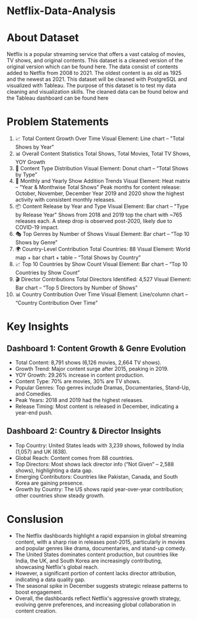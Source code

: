 # Netflix-Data-Analysis
# About Dataset 

Netflix is a popular streaming service that offers a vast catalog of movies, TV shows, and original contents. 
This dataset is a cleaned version of the original version which can be found here. 
The data consist of contents added to Netflix from 2008 to 2021. The oldest content is as old as 1925 and the newest as 2021. 
This dataset will be cleaned with PostgreSQL and visualized with Tableau. 
The purpose of this dataset is to test my data cleaning and visualization skills. 
The cleaned data can be found below and the Tableau dashboard can be found here 

# Problem Statements
1. 📈 Total Content Growth Over Time
Visual Element: Line chart – "Total Shows by Year"
2. 📊 Overall Content Statistics
Total Shows, Total Movies, Total TV Shows, YOY Growth
3. 🔄 Content Type Distribution
Visual Element: Donut chart – “Total Shows by Type”
4. 📅 Monthly and Yearly Show Addition Trends
Visual Element: Heat matrix – “Year & Monthwise Total Shows”
Peak months for content release: October, November, December
Year 2019 and 2020 show the highest activity with consistent monthly releases.
5. 📦 Content Release by Year and Type
Visual Element: Bar chart – "Type by Release Year"
Shows from 2018 and 2019 top the chart with ~765 releases each.
A steep drop is observed post-2020, likely due to COVID-19 impact.
6. 🎭 Top Genres by Number of Shows
Visual Element: Bar chart – “Top 10 Shows by Genre”
7. 🌍 Country-Level Contribution
Total Countries: 88
Visual Element: World map + bar chart + table – “Total Shows by Country”
8. 📈 Top 10 Countries by Show Count
Visual Element: Bar chart – “Top 10 Countries by Show Count”
9. 🎬 Director Contributions
Total Directors Identified: 4,527
Visual Element: Bar chart – “Top 5 Directors by Number of Shows”
10. 📊 Country Contribution Over Time
Visual Element: Line/column chart – “Country Contribution Over Time”

# Key Insights

## Dashboard 1: Content Growth & Genre Evolution
- Total Content: 8,791 shows (6,126 movies, 2,664 TV shows).
- Growth Trend: Major content surge after 2015, peaking in 2019.
- YOY Growth: 29.26% increase in content production.
- Content Type: 70% are movies, 30% are TV shows.
- Popular Genres: Top genres include Dramas, Documentaries, Stand-Up, and Comedies.
- Peak Years: 2018 and 2019 had the highest releases.
- Release Timing: Most content is released in December, indicating a year-end push.
 
## Dashboard 2: Country & Director Insights
- Top Country: United States leads with 3,239 shows, followed by India (1,057) and UK (638).
- Global Reach: Content comes from 88 countries.
- Top Directors: Most shows lack director info (“Not Given” – 2,588 shows), highlighting a data gap.
- Emerging Contributors: Countries like Pakistan, Canada, and South Korea are gaining presence.
- Growth by Country: The US shows rapid year-over-year contribution; other countries show steady growth.

# Conslusion
- The Netflix dashboards highlight a rapid expansion in global streaming content, with a sharp rise in releases post-2015, particularly in movies and popular genres like drama, documentaries, and stand-up comedy. 
- The United States dominates content production, but countries like India, the UK, and South Korea are increasingly contributing, showcasing Netflix's global reach.
- However, a significant portion of content lacks director attribution, indicating a data quality gap. 
- The seasonal spike in December suggests strategic release patterns to boost engagement.
- Overall, the dashboards reflect Netflix's aggressive growth strategy, evolving genre preferences, and increasing global collaboration in content creation.









